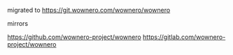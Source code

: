 migrated to https://git.wownero.com/wownero/wownero

mirrors 

https://github.com/wownero-project/wownero
https://gitlab.com/wownero-project/wownero
